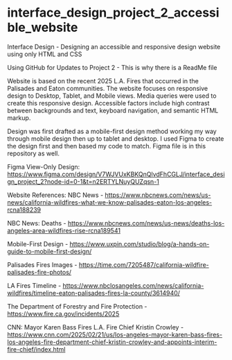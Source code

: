 # interface_design_project_2_accessible_website
Interface Design - Designing an accessible and responsive design website using only HTML and CSS

Using GitHub for Updates to Project 2 - This is why there is a ReadMe file

Website is based on the recent 2025 L.A. Fires that occurred in the Palisades and Eaton communities. The website focuses on responsive design to Desktop, Tablet, and Mobile views. Media queries were used to create this responsive design. Accessible factors include high contrast between backgrounds and text, keyboard navigation, and semantic HTML markup.

Design was first drafted as a mobile-first design method working my way through mobile design then up to tablet and desktop. I used Figma to create the design first and then based my code to match. Figma file is in this repository as well.

Figma View-Only Design:
https://www.figma.com/design/V7WJVUxKBKQnQlvdFhCGLJ/interface_design_project_2?node-id=0-1&t=n2ERTYLNuyQUZqsn-1

Website References:
NBC News - https://www.nbcnews.com/news/us-news/california-wildfires-what-we-know-palisades-eaton-los-angeles-rcna188239

NBC News: Deaths - https://www.nbcnews.com/news/us-news/deaths-los-angeles-area-wildfires-rise-rcna189541

Mobile-First Design - https://www.uxpin.com/studio/blog/a-hands-on-guide-to-mobile-first-design/

Palisades Fires Images - https://time.com/7205487/california-wildfire-palisades-fire-photos/

LA Fires Timeline - https://www.nbclosangeles.com/news/california-wildfires/timeline-eaton-palisades-fires-la-county/3614940/

The Department of Forestry and Fire Protection - https://www.fire.ca.gov/incidents/2025

CNN: Mayor Karen Bass Fires L.A. Fire Chief Kristin Crowley - https://www.cnn.com/2025/02/21/us/los-angeles-mayor-karen-bass-fires-los-angeles-fire-department-chief-kristin-crowley-and-appoints-interim-fire-chief/index.html